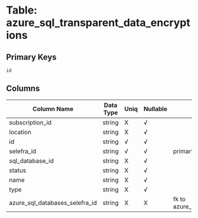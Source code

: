 # Table: azure_sql_transparent_data_encryptions

## Primary Keys 

```
id
```


## Columns 

|  Column Name   |  Data Type  | Uniq | Nullable | Description | 
|  ----  | ----  | ----  | ----  | ---- | 
| subscription_id | string | X | √ |  | 
| location | string | X | √ |  | 
| id | string | √ | √ |  | 
| selefra_id | string | √ | √ | primary keys value md5 | 
| sql_database_id | string | X | √ |  | 
| status | string | X | √ |  | 
| name | string | X | √ |  | 
| type | string | X | √ |  | 
| azure_sql_databases_selefra_id | string | X | X | fk to azure_sql_databases.selefra_id | 


